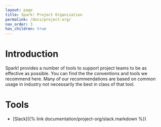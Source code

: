 ```yaml
---
layout: page
title: Spark! Project Organization
permalink: /docs/project-org/
nav_order: 3
has_children: true
---
```

# Introduction
Spark! provides a number of tools to support project teams to be as effective as possible. You can find the the conventions and tools we recommend here. Many of our recommendations are based on common usage in industry not necessarily the best in class of that tool.

# Tools

- [Slack]({% link documentation/project-org/slack.markdown %})
